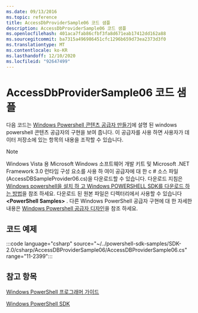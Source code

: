 ```yaml
---
ms.date: 09/13/2016
ms.topic: reference
title: AccessDbProviderSample06 코드 샘플
description: AccessDbProviderSample06 코드 샘플
ms.openlocfilehash: 401aca7fab86cfbf3fa8d671eab17412dd162a88
ms.sourcegitcommit: ba7315a496986451cfc1296b659d73ea2373d3f0
ms.translationtype: MT
ms.contentlocale: ko-KR
ms.lasthandoff: 12/10/2020
ms.locfileid: "92647499"
---
```

# <a name="accessdbprovidersample06-code-sample"></a>AccessDbProviderSample06 코드 샘플

다음 코드는 [Windows Powershell 콘텐츠 공급자 만들기](./creating-a-windows-powershell-content-provider.md)에 설명 된 windows powershell 콘텐츠 공급자의 구현을 보여 줍니다.
이 공급자를 사용 하면 사용자가 데이터 저장소에 있는 항목의 내용을 조작할 수 있습니다.

> [!NOTE]
> Windows Vista 용 Microsoft Windows 소프트웨어 개발 키트 및 Microsoft .NET Framework 3.0 런타임 구성 요소를 사용 하 여이 공급자에 대 한 c # 소스 파일 (AccessDBSampleProvider06.cs)을 다운로드할 수 있습니다. 다운로드 지침은 [Windows powershell을 설치 하 고 Windows POWERSHELL SDK를 다운로드 하는 방법](/powershell/scripting/developer/installing-the-windows-powershell-sdk)을 참조 하세요.
> 다운로드 된 원본 파일은 디렉터리에서 사용할 수 있습니다 **\<PowerShell Samples>** . 다른 Windows PowerShell 공급자 구현에 대 한 자세한 내용은 [Windows Powershell 공급자 디자인](./designing-your-windows-powershell-provider.md)을 참조 하세요.

## <a name="code-sample"></a>코드 예제

:::code language="csharp" source="~/../powershell-sdk-samples/SDK-2.0/csharp/AccessDBProviderSample06/AccessDBProviderSample06.cs" range="11-2399":::

## <a name="see-also"></a>참고 항목

[Windows PowerShell 프로그래머 가이드](./windows-powershell-programmer-s-guide.md)

[Windows PowerShell SDK](../windows-powershell-reference.md)
